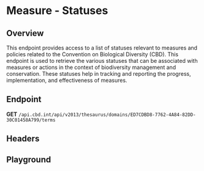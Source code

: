 <script setup>
import "@/style.css"
import SwaggerUI from "@/swagger/view/SwaggerUI.vue"
import swaggerJson from "@/swagger/json/thesaurus/measure/statuses.json";

const swaggerSpecs = [
  { json:swaggerJson, protected: false },
]
</script>

# Measure - Statuses

## Overview

This endpoint provides access to a list of statuses relevant to measures and policies related to the Convention on Biological Diversity (CBD). This endpoint is used to retrieve the various statuses that can be associated with measures or actions in the context of biodiversity management and conservation. These statuses help in tracking and reporting the progress, implementation, and effectiveness of measures.


## Endpoint

**GET** `/api.cbd.int/api/v2013/thesaurus/domains/ED7CDBD8-7762-4A84-82DD-30C01458A799/terms`

## Headers
<!--@include: @/../components/common/header/accept.md-->

## Playground

<SwaggerUI :swaggerSpecs="swaggerSpecs" />